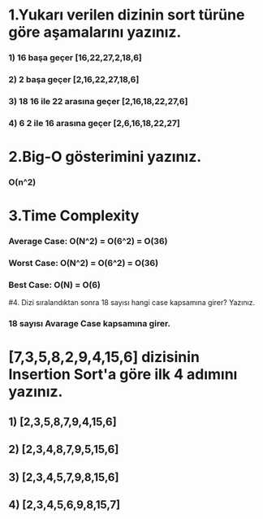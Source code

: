 # 1.Yukarı verilen dizinin sort türüne göre aşamalarını yazınız.

### 1) 16 başa geçer [16,22,27,2,18,6]
### 2) 2 başa geçer [2,16,22,27,18,6] 
### 3) 18 16 ile 22 arasına geçer [2,16,18,22,27,6]  
### 4) 6 2 ile 16 arasına geçer [2,6,16,18,22,27]

# 2.Big-O gösterimini yazınız.

### O(n^2)

# 3.Time Complexity

### Average Case: O(N^2) = O(6^2) = O(36)
### Worst Case: O(N^2) = O(6^2) = O(36)
### Best Case: O(N) = O(6)

#4. Dizi sıralandıktan sonra 18 sayısı hangi case kapsamına girer? Yazınız.

### 18 sayısı Avarage Case kapsamına girer.


# [7,3,5,8,2,9,4,15,6] dizisinin Insertion Sort'a göre ilk 4 adımını yazınız.

## 1) [2,3,5,8,7,9,4,15,6]
## 2) [2,3,4,8,7,9,5,15,6]
## 3) [2,3,4,5,7,9,8,15,6]
## 4) [2,3,4,5,6,9,8,15,7]
